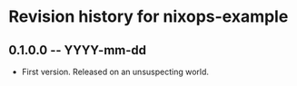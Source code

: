 # Revision history for nixops-example

## 0.1.0.0 -- YYYY-mm-dd

* First version. Released on an unsuspecting world.
